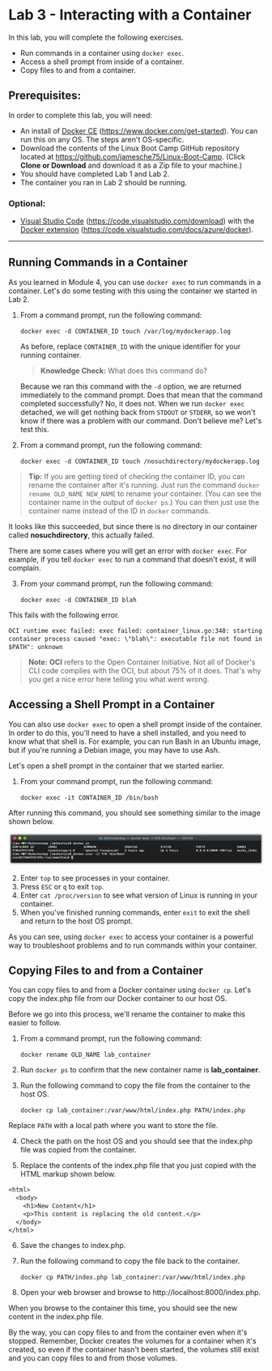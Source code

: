 # Lab 3 - Interacting with a Container
In this lab, you will complete the following exercises.

* Run commands in a container using ``docker exec``.
* Access a shell prompt from inside of a container. 
* Copy files to and from a container.

## Prerequisites:
In order to complete this lab, you will need:

* An install of [Docker CE](https://www.docker.com/get-started) (https://www.docker.com/get-started). You can run this on any OS. The steps aren't OS-specific.
* Download the contents of the Linux Boot Camp GitHub repository located at https://github.com/jamesche75/Linux-Boot-Camp. (Click **Clone or Download** and download it as a Zip file to your machine.)
* You should have completed Lab 1 and Lab 2.
* The container you ran in Lab 2 should be running.

### Optional: ###
* [Visual Studio Code](https://code.visualstudio.com/download) (https://code.visualstudio.com/download) with the [Docker extension](https://code.visualstudio.com/docs/azure/docker) (https://code.visualstudio.com/docs/azure/docker).

---

## Running Commands in a Container
As you learned in Module 4, you can use ``docker exec`` to run commands in a container. Let's do some testing with this using the container we started in Lab 2.

1. From a command prompt, run the following command:

   ``docker exec -d CONTAINER_ID touch /var/log/mydockerapp.log``

   As before, replace ``CONTAINER_ID`` with the unique identifier for your running container. 

   > **Knowledge Check:** What does this command do? 

   Because we ran this command with the ``-d`` option, we are returned immediately to the command prompt. Does that mean that the command completed successfully? No, it does not. When we run ``docker exec`` detached, we will get nothing back from ``STDOUT`` or ``STDERR``, so we won't know if there was a problem with our command. Don't believe me? Let's test this.

2. From a command prompt, run the following command:

   ``docker exec -d CONTAINER_ID touch /nosuchdirectory/mydockerapp.log``

> **Tip:** If you are getting tired of checking the container ID, you can rename the container after it's running. Just run the command ``docker rename OLD_NAME NEW_NAME`` to rename your container. (You can see the container name in the output of ``docker ps``.) You can then just use the container name instead of the ID in ``docker`` commands.

It looks like this succeeded, but since there is no directory in our container called **nosuchdirectory**, this actually failed. 

There are some cases where you will get an error with ``docker exec``. For example, if you tell ``docker exec`` to run a command that doesn't exist, it will complain.

3. From your command prompt, run the following command:

   ``docker exec -d CONTAINER_ID blah``

This fails with the following error.

```
OCI runtime exec failed: exec failed: container_linux.go:348: starting container process caused "exec: \"blah\": executable file not found in $PATH": unknown
```
> **Note:** **OCI** refers to the Open Container Initiative. Not all of Docker's CLI code complies with the OCI, but about 75% of it does. That's why you get a nice error here telling you what went wrong.

## Accessing a Shell Prompt in a Container
You can also use ``docker exec`` to open a shell prompt inside of the container. In order to do this, you'll need to have a shell installed, and you need to know what that shell is. For example, you can run Bash in an Ubuntu image, but if you're running a Debian image, you may have to use Ash. 

Let's open a shell prompt in the container that we started earlier. 

1. From your command prompt, run the following command:

   ``docker exec -it CONTAINER_ID /bin/bash``

After running this command, you should see something similar to the image shown below.

![alt text](images/docker_exec.png "A Shell Prompt")

2. Enter ``top`` to see processes in your container. 
3. Press ``ESC`` or ``q`` to exit ``top``.
4. Enter ``cat /proc/version`` to see what version of Linux is running in your container. 
5. When you've finished running commands, enter ``exit`` to exit the shell and return to the host OS prompt.

As you can see, using ``docker exec`` to access your container is a powerful way to troubleshoot problems and to run commands within your container. 

## Copying Files to and from a Container
You can copy files to and from a Docker container using ``docker cp``. Let's copy the index.php file from our Docker container to our host OS.

Before we go into this process, we'll rename the container to make this easier to follow.

1. From a command prompt, run the following command:

   ``docker rename OLD_NAME lab_container``

2. Run ``docker ps`` to confirm that the new container name is **lab_container**. 
3. Run the following command to copy the file from the container to the host OS.

   ``docker cp lab_container:/var/www/html/index.php PATH/index.php``

Replace ``PATH`` with a local path where you want to store the file. 

4. Check the path on the host OS and you should see that the index.php file was copied from the container. 

5. Replace the contents of the index.php file that you just copied with the HTML markup shown below.

```
<html>
  <body>
    <h1>New Content</h1>
    <p>This content is replacing the old content.</p>
  </body>
</html>
```
6. Save the changes to index.php.
7. Run the following command to copy the file back to the container.

   ``docker cp PATH/index.php lab_container:/var/www/html/index.php``

8. Open your web browser and browse to http://localhost:8000/index.php.

When you browse to the container this time, you should see the new content in the index.php file. 

By the way, you can copy files to and from the container even when it's stopped. Remember, Docker creates the volumes for a container when it's created, so even if the container hasn't been started, the volumes still exist and you can copy files to and from those volumes.

